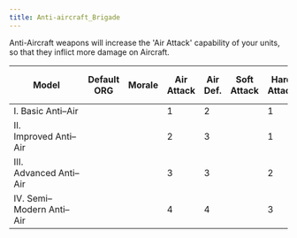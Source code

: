 ```yaml
---
title: Anti-aircraft_Brigade
---
```


Anti-Aircraft weapons will increase the 'Air Attack' capability of your units, so that they inflict more damage on Aircraft.

| Model                    | Default ORG | Morale | Air Attack | Air Def. | Soft Attack | Hard Attack | Tough-ness | Defens-iveness | Soft-ness |     | Cost | Build-time | Man-power | Max Speed | Supply Cons. | Fuel Cons. | Supp. | Transp. Weight | Upgrade Time Factor | Upgrade Cost Factor | Speed Cap Art | Speed Cap Eng | Speed Cap AT | Speed Cap AA |
| ------------------------ | ----------- | ------ | ---------- | -------- | ----------- | ----------- | ---------- | -------------- | --------- | --- | ---- | ---------- | --------- | --------- | ------------ | ---------- | ----- | -------------- | ------------------- | ------------------- | ------------- | ------------- | ------------ | ------------ |
| I. Basic Anti–Air        |             |        | 1          | 2        |             | 1           |            | 1              |           |     | 5    | 40         | 2         | \-1       | 0.3          |            |       |                | 0.5                 | 1.0                 |               |               |              |              |
| II. Improved Anti–Air    |             |        | 2          | 3        |             | 1           |            | 1              |           |     | 5    | 40         | 2         |           | 0.35         |            |       |                | 0.5                 | 1.0                 |               |               |              |              |
| III. Advanced Anti–Air   |             |        | 3          | 3        |             | 2           |            | 1              |           |     | 5    | 40         | 2         |           | 0.4          |            |       |                | 0.5                 | 1.0                 |               |               |              |              |
| IV. Semi–Modern Anti–Air |             |        | 4          | 4        |             | 3           |            | 2              |           |     | 5    | 40         | 2         |           | 0.45         |            |       |                | 0.5                 | 1.0                 |               |               |              |              |

